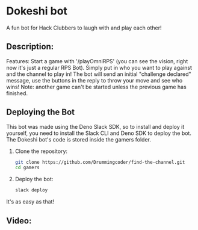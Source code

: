 # Dokeshi bot

A fun bot for Hack Clubbers to laugh with and play each other!
## Description: 
Features: 
Start a game with '/playOmniRPS' (you can see the vision, right now it's just a regular RPS Bot). Simply put in who you want to play against and the channel to play in! The bot will send an initial "challenge declared" message, use the buttons in the reply to throw your move and see who wins! Note: another game can't be started unless the previous game has finished.

## Deploying the Bot
This bot was made using the Deno Slack SDK, so to install and deploy it yourself,
you need to install the Slack CLI and Deno SDK to deploy the bot.
The Dokeshi bot's code is stored inside the gamers folder.

1. Clone the repository:
    ```bash
    git clone https://github.com/Drummingcoder/find-the-channel.git
    cd gamers
    ```
2. Deploy the bot:
    ```bash
    slack deploy
    ```

It's as easy as that!

## Video:

